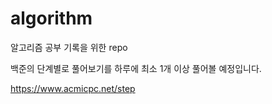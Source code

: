 # algorithm
알고리즘 공부 기록을 위한 repo

백준의 단계별로 풀어보기를 하루에 최소 1개 이상 풀어볼 예정입니다.

https://www.acmicpc.net/step
